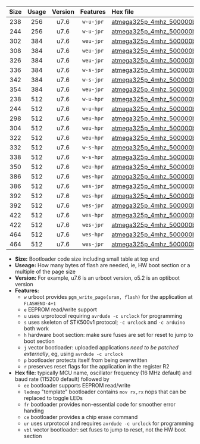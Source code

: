 |Size|Usage|Version|Features|Hex file|
|:-:|:-:|:-:|:-:|:--|
|238|256|u7.6|`w-u-jpr`|[atmega325p_4mhz_500000bps_ur_vbl.hex](https://raw.githubusercontent.com/stefanrueger/urboot/main//atmega325p_4mhz_500000bps_ur_vbl.hex)|
|244|256|u7.6|`w-u-jpr`|[atmega325p_4mhz_500000bps_lednop_ur_vbl.hex](https://raw.githubusercontent.com/stefanrueger/urboot/main//atmega325p_4mhz_500000bps_lednop_ur_vbl.hex)|
|302|384|u7.6|`weu-jpr`|[atmega325p_4mhz_500000bps_ee_ur_vbl.hex](https://raw.githubusercontent.com/stefanrueger/urboot/main//atmega325p_4mhz_500000bps_ee_ur_vbl.hex)|
|308|384|u7.6|`weu-jpr`|[atmega325p_4mhz_500000bps_ee_lednop_ur_vbl.hex](https://raw.githubusercontent.com/stefanrueger/urboot/main//atmega325p_4mhz_500000bps_ee_lednop_ur_vbl.hex)|
|326|384|u7.6|`weu-jpr`|[atmega325p_4mhz_500000bps_ee_lednop_fr_ur_vbl.hex](https://raw.githubusercontent.com/stefanrueger/urboot/main//atmega325p_4mhz_500000bps_ee_lednop_fr_ur_vbl.hex)|
|336|384|u7.6|`w-s-jpr`|[atmega325p_4mhz_500000bps_vbl.hex](https://raw.githubusercontent.com/stefanrueger/urboot/main//atmega325p_4mhz_500000bps_vbl.hex)|
|342|384|u7.6|`w-s-jpr`|[atmega325p_4mhz_500000bps_lednop_vbl.hex](https://raw.githubusercontent.com/stefanrueger/urboot/main//atmega325p_4mhz_500000bps_lednop_vbl.hex)|
|354|384|u7.6|`weu-jpr`|[atmega325p_4mhz_500000bps_ee_lednop_fr_ce_ur_vbl.hex](https://raw.githubusercontent.com/stefanrueger/urboot/main//atmega325p_4mhz_500000bps_ee_lednop_fr_ce_ur_vbl.hex)|
|238|512|u7.6|`w-u-hpr`|[atmega325p_4mhz_500000bps_ur.hex](https://raw.githubusercontent.com/stefanrueger/urboot/main//atmega325p_4mhz_500000bps_ur.hex)|
|244|512|u7.6|`w-u-hpr`|[atmega325p_4mhz_500000bps_lednop_ur.hex](https://raw.githubusercontent.com/stefanrueger/urboot/main//atmega325p_4mhz_500000bps_lednop_ur.hex)|
|298|512|u7.6|`weu-hpr`|[atmega325p_4mhz_500000bps_ee_ur.hex](https://raw.githubusercontent.com/stefanrueger/urboot/main//atmega325p_4mhz_500000bps_ee_ur.hex)|
|304|512|u7.6|`weu-hpr`|[atmega325p_4mhz_500000bps_ee_lednop_ur.hex](https://raw.githubusercontent.com/stefanrueger/urboot/main//atmega325p_4mhz_500000bps_ee_lednop_ur.hex)|
|322|512|u7.6|`weu-hpr`|[atmega325p_4mhz_500000bps_ee_lednop_fr_ur.hex](https://raw.githubusercontent.com/stefanrueger/urboot/main//atmega325p_4mhz_500000bps_ee_lednop_fr_ur.hex)|
|332|512|u7.6|`w-s-hpr`|[atmega325p_4mhz_500000bps.hex](https://raw.githubusercontent.com/stefanrueger/urboot/main//atmega325p_4mhz_500000bps.hex)|
|338|512|u7.6|`w-s-hpr`|[atmega325p_4mhz_500000bps_lednop.hex](https://raw.githubusercontent.com/stefanrueger/urboot/main//atmega325p_4mhz_500000bps_lednop.hex)|
|350|512|u7.6|`weu-hpr`|[atmega325p_4mhz_500000bps_ee_lednop_fr_ce_ur.hex](https://raw.githubusercontent.com/stefanrueger/urboot/main//atmega325p_4mhz_500000bps_ee_lednop_fr_ce_ur.hex)|
|386|512|u7.6|`wes-hpr`|[atmega325p_4mhz_500000bps_ee.hex](https://raw.githubusercontent.com/stefanrueger/urboot/main//atmega325p_4mhz_500000bps_ee.hex)|
|386|512|u7.6|`wes-jpr`|[atmega325p_4mhz_500000bps_ee_vbl.hex](https://raw.githubusercontent.com/stefanrueger/urboot/main//atmega325p_4mhz_500000bps_ee_vbl.hex)|
|392|512|u7.6|`wes-hpr`|[atmega325p_4mhz_500000bps_ee_lednop.hex](https://raw.githubusercontent.com/stefanrueger/urboot/main//atmega325p_4mhz_500000bps_ee_lednop.hex)|
|392|512|u7.6|`wes-jpr`|[atmega325p_4mhz_500000bps_ee_lednop_vbl.hex](https://raw.githubusercontent.com/stefanrueger/urboot/main//atmega325p_4mhz_500000bps_ee_lednop_vbl.hex)|
|422|512|u7.6|`wes-hpr`|[atmega325p_4mhz_500000bps_ee_lednop_fr.hex](https://raw.githubusercontent.com/stefanrueger/urboot/main//atmega325p_4mhz_500000bps_ee_lednop_fr.hex)|
|422|512|u7.6|`wes-jpr`|[atmega325p_4mhz_500000bps_ee_lednop_fr_vbl.hex](https://raw.githubusercontent.com/stefanrueger/urboot/main//atmega325p_4mhz_500000bps_ee_lednop_fr_vbl.hex)|
|464|512|u7.6|`wes-hpr`|[atmega325p_4mhz_500000bps_ee_lednop_fr_ce.hex](https://raw.githubusercontent.com/stefanrueger/urboot/main//atmega325p_4mhz_500000bps_ee_lednop_fr_ce.hex)|
|464|512|u7.6|`wes-jpr`|[atmega325p_4mhz_500000bps_ee_lednop_fr_ce_vbl.hex](https://raw.githubusercontent.com/stefanrueger/urboot/main//atmega325p_4mhz_500000bps_ee_lednop_fr_ce_vbl.hex)|

- **Size:** Bootloader code size including small table at top end
- **Useage:** How many bytes of flash are needed, ie, HW boot section or a multiple of the page size
- **Version:** For example, u7.6 is an urboot version, o5.2 is an optiboot version
- **Features:**
  + `w` urboot provides `pgm_write_page(sram, flash)` for the application at `FLASHEND-4+1`
  + `e` EEPROM read/write support
  + `u` uses urprotocol requiring `avrdude -c urclock` for programming
  + `s` uses skeleton of STK500v1 protocol; `-c urclock` and `-c arduino` both work
  + `h` hardware boot section: make sure fuses are set for reset to jump to boot section
  + `j` vector bootloader: uploaded applications *need to be patched externally*, eg, using `avrdude -c urclock`
  + `p` bootloader protects itself from being overwritten
  + `r` preserves reset flags for the application in the register R2
- **Hex file:** typically MCU name, oscillator frequency (16 MHz default) and baud rate (115200 default) followed by
  + `ee` bootloader supports EEPROM read/write
  + `lednop` "template" bootloader contains `mov rx,rx` nops that can be replaced to toggle LEDs
  + `fr` bootloader provides non-essential code for smoother error handing
  + `ce` bootloader provides a chip erase command
  + `ur` uses urprotocol and requires `avrdude -c urclock` for programming
  + `vbl` vector bootloader: set fuses to jump to reset, not the HW boot section
